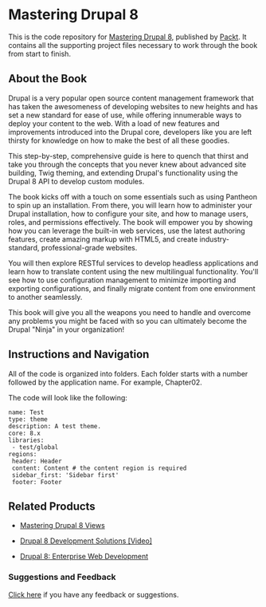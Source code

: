 # Mastering Drupal 8
This is the code repository for [Mastering Drupal 8](https://www.packtpub.com/web-development/mastering-drupal-8?utm_source=github&utm_medium=repository&utm_campaign=9781785885976), published by [Packt](https://www.packtpub.com/?utm_source=github). It contains all the supporting project files necessary to work through the book from start to finish.

## About the Book
Drupal is a very popular open source content management framework that has taken the awesomeness of developing websites to new heights and has set a new standard for ease of use, while offering innumerable ways to deploy your content to the web. With a load of new features and improvements introduced into the Drupal core, developers like you are left thirsty for knowledge on how to make the best of all these goodies.

This step-by-step, comprehensive guide is here to quench that thirst and take you through the concepts that you never knew about advanced site building, Twig theming, and extending Drupal's functionality using the Drupal 8 API to develop custom modules.

The book kicks off with a touch on some essentials such as using Pantheon to spin up an installation. From there, you will learn how to administer your Drupal installation, how to configure your site, and how to manage users, roles, and permissions effectively. The book will empower you by showing how you can leverage the built-in web services, use the latest authoring features, create amazing markup with HTML5, and create industry-standard, professional-grade websites.

You will then explore RESTful services to develop headless applications and learn how to translate content using the new multilingual functionality. You'll see how to use configuration management to minimize importing and exporting configurations, and finally migrate content from one environment to another seamlessly.

This book will give you all the weapons you need to handle and overcome any problems you might be faced with so you can ultimately become the Drupal "Ninja" in your organization!

## Instructions and Navigation
All of the code is organized into folders. Each folder starts with a number followed by the application name. For example, Chapter02.



The code will look like the following:
```
name: Test
type: theme
description: A test theme.
core: 8.x
libraries:
 - test/global
regions:
 header: Header
 content: Content # the content region is required
 sidebar_first: 'Sidebar first'
 footer: Footer 
```



## Related Products
* [Mastering Drupal 8 Views](https://www.packtpub.com/web-development/mastering-drupal-8-views?utm_source=github&utm_medium=repository&utm_campaign=9781785886966)

* [Drupal 8 Development Solutions [Video]](https://www.packtpub.com/web-development/drupal-8-development-solutions-video?utm_source=github&utm_medium=repository&utm_campaign=9781786469939)

* [Drupal 8: Enterprise Web Development](https://www.packtpub.com/web-development/drupal-8-enterprise-web-development?utm_source=github&utm_medium=repository&utm_campaign=9781787283190)

### Suggestions and Feedback
[Click here](https://docs.google.com/forms/d/e/1FAIpQLSe5qwunkGf6PUvzPirPDtuy1Du5Rlzew23UBp2S-P3wB-GcwQ/viewform) if you have any feedback or suggestions.

